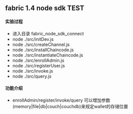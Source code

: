 ## fabric 1.4 node sdk TEST

#### 实验过程

-   进入目录 fabric_node_sdk_connect
-   node ./src/initDev.js
-   node ./src/createChannel.js
-   node ./src/installChaincode.js
-   node ./src/instantiateChaincode.js
-   node ./src/enrollAdmin.js
-   node ./src/registerUser.js
-   node ./src/invoke.js
-   node ./src/query.js

#### 功能介绍

-   enrollAdmin/register/invoke/query 可以增加参数(memory|file|db|couch|couchdb)来规定wallet的存储位置

